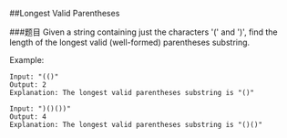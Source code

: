 ##Longest Valid Parentheses

###题目
Given a string containing just the characters '(' and ')', find the length of the longest valid (well-formed) parentheses substring.

Example:
```
Input: "(()"
Output: 2
Explanation: The longest valid parentheses substring is "()"

Input: ")()())"
Output: 4
Explanation: The longest valid parentheses substring is "()()"
```